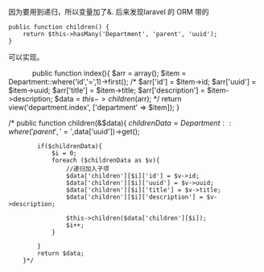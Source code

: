 因为要用到递归，所以变量加了&. 后来发现laravel 的 ORM 带的 

    public function children() {
        return $this->hasMany('Department', 'parent', 'uuid');
    }
    
 可以实现。 


             public function index(){
            $arr = array();
            $item = Department::where('id','=',1)->first();
            /*
            $arr['id'] = $item->id;
            $arr['uuid'] = $item->uuid;
            $arr['title'] = $item->title;
            $arr['description'] = $item->description;
            $data = $this->children($arr);
            */
            return view('department.index', ['department' => $item]);
        }

/*
        public function children(&$data){
            $childrenData = Department::where('parent','=',$data['uuid'])->get();

            if($childrenData){
                $i = 0;
                foreach ($childrenData as $v){
                    //递归加入子项
                    $data['children'][$i]['id'] = $v->id;
                    $data['children'][$i]['uuid'] = $v->uuid;
                    $data['children'][$i]['title'] = $v->title;
                    $data['children'][$i]['description'] = $v->description;

                    $this->children($data['children'][$i]);
                    $i++;
                }

            }
            return $data;
        }*/
            
